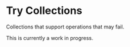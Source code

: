 # Try Collections
Collections that support operations that may fail.

This is currently a work in progress.
